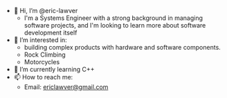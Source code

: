 - 👋 Hi, I’m @eric-lawver
  - I'm a Systems Engineer with a strong background in managing software projects, and I'm looking to learn more about software development itself
- 👀 I’m interested in:
  -  building complex products with hardware and software components.
  -  Rock Climbing
  -  Motorcycles
- 🌱 I’m currently learning C++
- 📫 How to reach me:
  - Email: ericlawver@gmail.com
